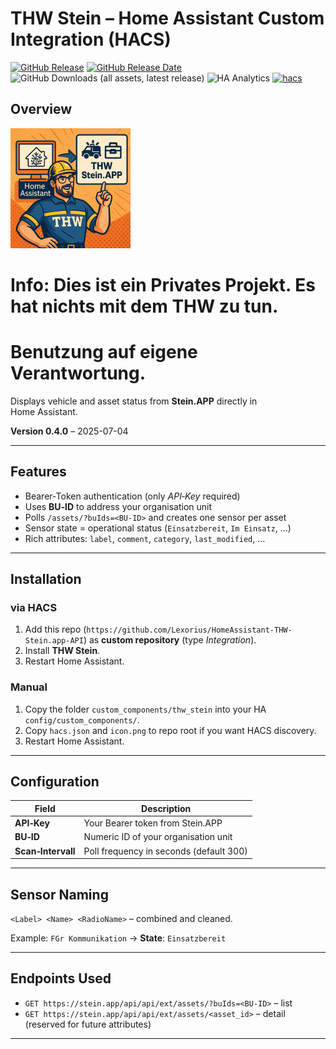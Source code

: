 # THW Stein – Home Assistant Custom Integration (HACS)


[![GitHub Release](https://img.shields.io/github/v/release/Lexorius/HomeAssistant-THW-Stein.app-API?sort=semver&style=for-the-badge&color=green)](https://github.com/Lexorius/HomeAssistant-THW-Stein.app-API/releases)
[![GitHub Release Date](https://img.shields.io/github/release-date/Lexorius/HomeAssistant-THW-Stein.app-API?style=for-the-badge&color=green)](https://github.com/Lexorius/HomeAssistant-THW-Stein.app-API/releases)
![GitHub Downloads (all assets, latest release)](https://img.shields.io/github/downloads/Lexorius/HomeAssistant-THW-Stein.app-API/latest/total?style=for-the-badge&label=Downloads%20latest%20Release)
![HA Analytics](https://img.shields.io/badge/dynamic/json?url=https%3A%2F%2Fanalytics.home-assistant.io%2Fcustom_integrations.json&query=%.total&style=for-the-badge&label=Active%20Installations&color=red)
[![hacs](https://img.shields.io/badge/HACS-Integration-blue.svg?style=for-the-badge)](https://github.com/hacs/integration)


## Overview

![](icon.png)
# Info: Dies ist ein Privates Projekt. Es hat nichts mit dem THW zu tun.

# Benutzung auf eigene Verantwortung. 

Displays vehicle and asset status from **Stein.APP** directly in Home Assistant.

**Version 0.4.0** – 2025-07-04 

---

## Features
* Bearer‑Token authentication (only *API‑Key* required)
* Uses **BU‑ID** to address your organisation unit
* Polls `/assets/?buIds=<BU-ID>` and creates one sensor per asset
* Sensor state = operational status (`Einsatzbereit`, `Im Einsatz`, …)
* Rich attributes: `label`, `comment`, `category`, `last_modified`, …

---

## Installation
### via HACS
1. Add this repo (`https://github.com/Lexorius/HomeAssistant-THW-Stein.app-API`) as **custom repository** (type *Integration*).
2. Install **THW Stein**.
3. Restart Home Assistant.

### Manual
1. Copy the folder `custom_components/thw_stein` into your HA `config/custom_components/`.
2. Copy `hacs.json` and `icon.png` to repo root if you want HACS discovery.
3. Restart Home Assistant.

---

## Configuration
| Field | Description |
|-------|-------------|
| **API‑Key** | Your Bearer token from Stein.APP |
| **BU‑ID**  | Numeric ID of your organisation unit |
| **Scan‑Intervall** | Poll frequency in seconds (default 300) |

---

## Sensor Naming
`<Label> <Name> <RadioName>` – combined and cleaned.

Example: `FGr Kommunikation` → **State**: `Einsatzbereit`

---

## Endpoints Used
* `GET https://stein.app/api/api/ext/assets/?buIds=<BU-ID>` – list
* `GET https://stein.app/api/api/ext/assets/<asset_id>` – detail (reserved for future attributes)

---
